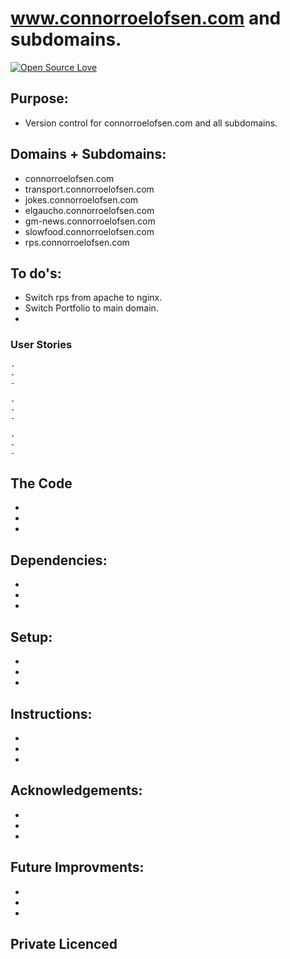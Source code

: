 # www.connorroelofsen.com and subdomains.

[![Open Source Love](https://badges.frapsoft.com/os/v1/open-source.svg?v=103)](https://github.com/grconnor)


## Purpose:

- Version control for connorroelofsen.com and all subdomains.

## Domains + Subdomains:

- connorroelofsen.com
- transport.connorroelofsen.com
- jokes.connorroelofsen.com
- elgaucho.connorroelofsen.com
- gm-news.connorroelofsen.com
- slowfood.connorroelofsen.com
- rps.connorroelofsen.com

## To do's:

- Switch rps from apache to nginx.
- Switch Portfolio to main domain.
- 

### User Stories

 ```
- 
- 
- 
 ```

 ```
- 
- 
- 
 ```

 ```
- 
- 
- 
 ```

## The Code

- 
- 
- 

## Dependencies:

- 
- 
- 

## Setup:

- 
- 
- 

## Instructions:

- 
- 
- 

## Acknowledgements:

- 
- 
- 

## Future Improvments:

- 
- 
- 

## Private Licenced

